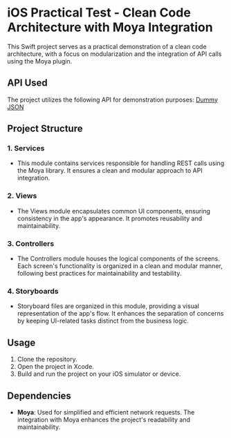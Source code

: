 # iOS Practical Test - Clean Code Architecture with Moya Integration

This Swift project serves as a practical demonstration of a clean code architecture, with a focus on modularization and the integration of API calls using the Moya plugin.

## API Used
The project utilizes the following API for demonstration purposes: [Dummy JSON](https://dummyjson.com/posts)

## Project Structure

### 1. **Services**
   - This module contains services responsible for handling REST calls using the Moya library. It ensures a clean and modular approach to API integration.

### 2. **Views**
   - The Views module encapsulates common UI components, ensuring consistency in the app's appearance. It promotes reusability and maintainability.

### 3. **Controllers**
   - The Controllers module houses the logical components of the screens. Each screen's functionality is organized in a clean and modular manner, following best practices for maintainability and testability.

### 4. **Storyboards**
   - Storyboard files are organized in this module, providing a visual representation of the app's flow. It enhances the separation of concerns by keeping UI-related tasks distinct from the business logic.

## Usage
1. Clone the repository.
2. Open the project in Xcode.
3. Build and run the project on your iOS simulator or device.

## Dependencies
- **Moya**: Used for simplified and efficient network requests. The integration with Moya enhances the project's readability and maintainability.
